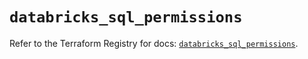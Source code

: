 # `databricks_sql_permissions`

Refer to the Terraform Registry for docs: [`databricks_sql_permissions`](https://registry.terraform.io/providers/databricks/databricks/1.94.0/docs/resources/sql_permissions).
